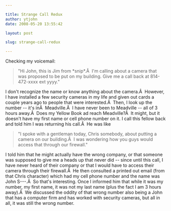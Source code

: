 ```yaml
---

title: Strange Call Redux
author: ytjohn
date: 2008-05-20 13:55:42

layout: post

slug: strange-call-redux

---
```

Checking my voicemail:

<blockquote>"Hi John, this is Jim from *snip*.Â  I'm calling about a camera that was proposed to be put on my building. Give me a call back at 814-472-xxxx ext yyyy."</blockquote>

I don't recognize the name or know anything about the camera.Â  However, I have installed a few security cameras in my life and given out cards a couple years ago to people that were interested.Â  Then, I look up the number -- it's inÂ  Meadville.Â  I have never been to Meadville -- all of 3 hours away.Â  Does my Yellow Book ad reach Meadville?Â  It might, but it doesn't have my first name or cell phone number on it.
I call this fellow back and told him I was returning his call.Â  He was like

<blockquote>"I spoke with a gentleman today, Chris somebody, about putting a camera on our building.Â  I was wondering how you guys would access that through our firewall."</blockquote>

I told him that he might actually have the wrong company, or that someone was supposed to give me a heads up that never did -- since until this call, I have never heard of their company or that I would have to access their camera through their firewall.Â  He then consulted a printed out email (from that Chris character) which had my cell phone number and the name was John S---.Â  So that's interesting.
Once I informed him that while it was my number, my first name, it was not my last name (plus the fact I am 3 hours away).Â  We discussed the oddity of that wrong number also being a John that has a computer firm and has worked with security cameras, but all in all, it was still the wrong number.
